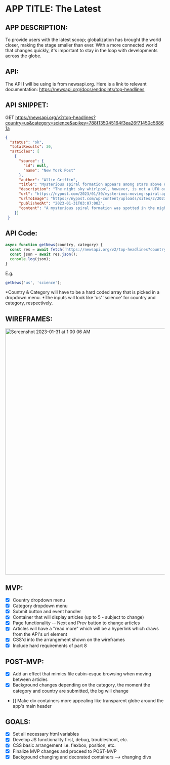 
# APP TITLE: The Latest

## APP DESCRIPTION: 
To provide users with the latest scoop; globalization has brought the world closer, making the stage smaller than ever. With a more connected world that changes quickly, it's important to stay in the loop with developments across the globe. 

## API: 
The API I will be using is from newsapi.org. Here is a link to relevant documentation: https://newsapi.org/docs/endpoints/top-headlines

## API SNIPPET: 
GET https://newsapi.org/v2/top-headlines?country=us&category=science&apikey=788f135045164f3ea26f71450c56861a

``` json 
{
  "status": "ok",
  "totalResults": 30,
  "articles": [
    {
      "source": {
        "id": null,
        "name": "New York Post"
      },
      "author": "Allie Griffin",
      "title": "Mysterious spiral formation appears among stars above Hawaii - New York Post ",
      "description": "The night sky whirlpool, however, is not a UFO or spaceship — but the work of billionaire Elon Musk.",
      "url": "https://nypost.com/2023/01/30/mysterious-moving-spiral-appears-among-stars-above-hawaii/",
      "urlToImage": "https://nypost.com/wp-content/uploads/sites/2/2023/01/sky-whirlpool-index.jpg?quality=75&strip=all&w=1024",
      "publishedAt": "2023-01-31T03:07:00Z",
      "content": "A mysterious spiral formation was spotted in the night sky above Hawaii earlier this month, sparking curiosity among observers.\r\nThe spectacle, initially spotted by an observatory in Mauna Kea on Jan… [+674 chars]"
    }]
 }
 ``` 
  
    
## API Code:

``` javascript
async function getNews(country, category) {
  const res = await fetch(`https://newsapi.org/v2/top-headlines?country=${country}&category=${category}&apikey=788f135045164f3ea26f71450c56861a`)
  const json = await res.json();
  console.log(json);
}
```
E.g.

``` javascript
getNews('us', 'science');
```

*Country & Category will have to be a hard coded array that is picked in a dropdown menu. 
*The inputs will look like 'us' 'science' for country and category, respectively.

## WIREFRAMES:
    
<img width="778" alt="Screenshot 2023-01-31 at 1 00 06 AM" src="https://user-images.githubusercontent.com/114048369/215863861-a8a91fc5-2f9f-428b-9fe8-2af2a26af5a1.png">


## MVP: 

- [x] Country dropdown menu
- [x] Category dropdown menu
- [x] Submit button and event handler
- [x] Container that will display articles (up to 5 - subject to change)
- [x] Page functionality -- Next and Prev button to change articles
- [x] Articles will have a "read more" which will be a hyperlink which draws from the API's url element
- [x] CSS'd into the arrangement shown on the wireframes
- [x] Include hard requirements of part 8

## POST-MVP:

- [x] Add an effect that mimics file cabin-esque browsing when moving between articles
- [x] Background changes depending on the category, the moment the category and country are submitted, the bg will change
- [] Make div containers more appealing like transparent globe around the app's main header

## GOALS:

- [x] Set all necessary html variables 
- [x] Develop JS functionality first, debug, troubleshoot, etc.
- [x] CSS basic arrangement i.e. flexbox, position, etc.
- [x] Finalize MVP changes and proceed to POST-MVP
- [x] Background changing and decorated containers --> changing divs

<!-- ## PRIORITY MATRIX:

<img width="1068" alt="Screenshot 2023-01-31 at 1 35 47 AM" src="https://user-images.githubusercontent.com/114048369/215684835-f7c264b4-1971-4904-bef7-f5ec8bae3a30.png">

## TIMEFRAMES:

Will be coding: Tues-Fri, maybe weekends if not finished during the week

* Pseudocoding, Design: 5-10 mins
* HTML: ~1 min
* CSS: 3 hrs
* JavaScript: 3 hrs
* Testing: Continuous process done through out -->
